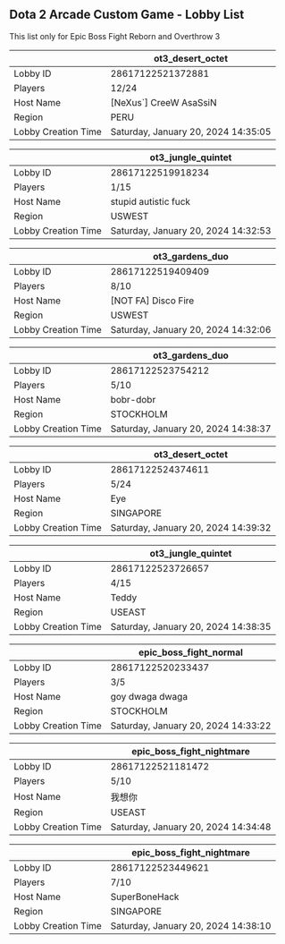## Dota 2 Arcade Custom Game - Lobby List

This list only for Epic Boss Fight Reborn and Overthrow 3

|  | ot3_desert_octet |
| ------ | ------ |
| Lobby ID | 28617122521372881 |
| Players | 12/24 |
| Host Name | [NeXus`] CreeW AsaSsiN |
| Region | PERU |
| Lobby Creation Time | Saturday, January 20, 2024 14:35:05 |


|  | ot3_jungle_quintet |
| ------ | ------ |
| Lobby ID | 28617122519918234 |
| Players | 1/15 |
| Host Name | stupid autistic fuck |
| Region | USWEST |
| Lobby Creation Time | Saturday, January 20, 2024 14:32:53 |


|  | ot3_gardens_duo |
| ------ | ------ |
| Lobby ID | 28617122519409409 |
| Players | 8/10 |
| Host Name | [NOT FA] Disco Fire |
| Region | USWEST |
| Lobby Creation Time | Saturday, January 20, 2024 14:32:06 |


|  | ot3_gardens_duo |
| ------ | ------ |
| Lobby ID | 28617122523754212 |
| Players | 5/10 |
| Host Name | bobr-dobr |
| Region | STOCKHOLM |
| Lobby Creation Time | Saturday, January 20, 2024 14:38:37 |


|  | ot3_desert_octet |
| ------ | ------ |
| Lobby ID | 28617122524374611 |
| Players | 5/24 |
| Host Name | Eye |
| Region | SINGAPORE |
| Lobby Creation Time | Saturday, January 20, 2024 14:39:32 |


|  | ot3_jungle_quintet |
| ------ | ------ |
| Lobby ID | 28617122523726657 |
| Players | 4/15 |
| Host Name | Teddy |
| Region | USEAST |
| Lobby Creation Time | Saturday, January 20, 2024 14:38:35 |


|  | epic_boss_fight_normal |
| ------ | ------ |
| Lobby ID | 28617122520233437 |
| Players | 3/5 |
| Host Name | goy dwaga dwaga |
| Region | STOCKHOLM |
| Lobby Creation Time | Saturday, January 20, 2024 14:33:22 |


|  | epic_boss_fight_nightmare |
| ------ | ------ |
| Lobby ID | 28617122521181472 |
| Players | 5/10 |
| Host Name | 我想你 |
| Region | USEAST |
| Lobby Creation Time | Saturday, January 20, 2024 14:34:48 |


|  | epic_boss_fight_nightmare |
| ------ | ------ |
| Lobby ID | 28617122523449621 |
| Players | 7/10 |
| Host Name | SuperBoneHack |
| Region | SINGAPORE |
| Lobby Creation Time | Saturday, January 20, 2024 14:38:10 |


